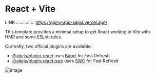 # React + Vite


LINK ::::::::::::::: https://giphy-app-sepia.vercel.app/



This template provides a minimal setup to get React working in Vite with HMR and some ESLint rules.

Currently, two official plugins are available:

- [@vitejs/plugin-react](https://github.com/vitejs/vite-plugin-react/blob/main/packages/plugin-react/README.md) uses [Babel](https://babeljs.io/) for Fast Refresh
- [@vitejs/plugin-react-swc](https://github.com/vitejs/vite-plugin-react-swc) uses [SWC](https://swc.rs/) for Fast Refresh



![image](https://github.com/shw2003/GIPHY-APP/assets/88729714/2d7710da-b780-4f78-91fa-60e0eaa1fad7)
